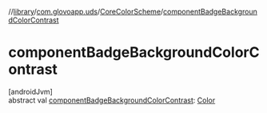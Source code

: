 //[library](../../../index.md)/[com.glovoapp.uds](../index.md)/[CoreColorScheme](index.md)/[componentBadgeBackgroundColorContrast](component-badge-background-color-contrast.md)

# componentBadgeBackgroundColorContrast

[androidJvm]\
abstract val [componentBadgeBackgroundColorContrast](component-badge-background-color-contrast.md): [Color](https://developer.android.com/reference/kotlin/androidx/compose/ui/graphics/Color.html)
